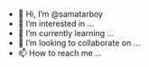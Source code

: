 - 👋 Hi, I’m @samatarboy
- 👀 I’m interested in ...
- 🌱 I’m currently learning ...
- 💞️ I’m looking to collaborate on ...
- 📫 How to reach me ...

<!---
samatarboy/samatarboy is a ✨ special ✨ repository because its `README.md` (this file) appears on your GitHub profile.
You can click the Preview link to take a look at your changes.
--->
